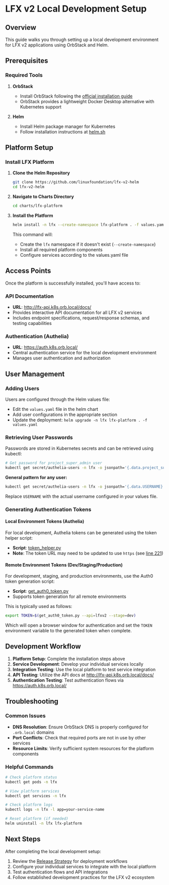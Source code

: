 # LFX v2 Local Development Setup

## Overview

This guide walks you through setting up a local development environment for LFX v2 applications using OrbStack and Helm.

## Prerequisites

### Required Tools

1. **OrbStack**
   - Install OrbStack following the [official installation guide](https://docs.orbstack.dev/install)
   - OrbStack provides a lightweight Docker Desktop alternative with Kubernetes support

2. **Helm**
   - Install Helm package manager for Kubernetes
   - Follow installation instructions at [helm.sh](https://helm.sh/docs/intro/install/)

## Platform Setup

### Install LFX Platform

1. **Clone the Helm Repository**

   ```bash
   git clone https://github.com/linuxfoundation/lfx-v2-helm
   cd lfx-v2-helm
   ```

2. **Navigate to Charts Directory**

   ```bash
   cd charts/lfx-platform
   ```

3. **Install the Platform**

   ```bash
   helm install -n lfx --create-namespace lfx-platform . -f values.yaml
   ```

   This command will:
   - Create the `lfx` namespace if it doesn't exist (`--create-namespace`)
   - Install all required platform components
   - Configure services according to the values.yaml file

## Access Points

Once the platform is successfully installed, you'll have access to:

### API Documentation

- **URL**: <http://lfx-api.k8s.orb.local/docs/>
- Provides interactive API documentation for all LFX v2 services
- Includes endpoint specifications, request/response schemas, and testing capabilities

### Authentication (Authelia)

- **URL**: <https://auth.k8s.orb.local/>
- Central authentication service for the local development environment
- Manages user authentication and authorization

## User Management

### Adding Users

Users are configured through the Helm values file:

- Edit the `values.yaml` file in the helm chart
- Add user configurations in the appropriate section
- Update the deployment: `helm upgrade -n lfx lfx-platform . -f values.yaml`

### Retrieving User Passwords

Passwords are stored in Kubernetes secrets and can be retrieved using kubectl:

```bash
# Get password for project_super_admin user
kubectl get secret/authelia-users -n lfx -o jsonpath='{.data.project_super_admin}' | base64 --decode
```

**General pattern for any user:**

```bash
kubectl get secret/authelia-users -n lfx -o jsonpath='{.data.USERNAME}' | base64 --decode
```

Replace `USERNAME` with the actual username configured in your values file.

### Generating Authentication Tokens

#### Local Environment Tokens (Authelia)

For local development, Authelia tokens can be generated using the token helper script:

- **Script**: [token_helper.py](https://github.com/linuxfoundation/lfx-architecture-scratch/blob/main/2024-12%20ReBAC%20Demo/token_helper/token_helper.py)
- **Note**: The token URL may need to be updated to use `https` (see [line 221](https://github.com/linuxfoundation/lfx-architecture-scratch/blob/main/2024-12%20ReBAC%20Demo/token_helper/token_helper.py#L221))

#### Remote Environment Tokens (Dev/Staging/Production)

For development, staging, and production environments, use the Auth0 token generation script:

- **Script**: [get_auth0_token.py](https://github.com/linuxfoundation-it/itx-misc/blob/main/libs/get_auth0_token.py)
- Supports token generation for all remote environments

This is typically used as follows:

```bash
export TOKEN=$(get_auth0_token.py --api=lfxv2 --stage=dev)
```

Which will open a browser window for authentication and set the `TOKEN` environment variable
to the generated token when complete.

## Development Workflow

1. **Platform Setup**: Complete the installation steps above
2. **Service Development**: Develop your individual services locally
3. **Integration Testing**: Use the local platform to test service integration
4. **API Testing**: Utilize the API docs at <http://lfx-api.k8s.orb.local/docs/>
5. **Authentication Testing**: Test authentication flows via <https://auth.k8s.orb.local/>

## Troubleshooting

### Common Issues

- **DNS Resolution**: Ensure OrbStack DNS is properly configured for `.orb.local` domains
- **Port Conflicts**: Check that required ports are not in use by other services
- **Resource Limits**: Verify sufficient system resources for the platform components

### Helpful Commands

```bash
# Check platform status
kubectl get pods -n lfx

# View platform services
kubectl get services -n lfx

# Check platform logs
kubectl logs -n lfx -l app=your-service-name

# Reset platform (if needed)
helm uninstall -n lfx lfx-platform
```

## Next Steps

After completing the local development setup:

1. Review the [Release Strategy](./release-strategy.md) for deployment workflows
2. Configure your individual services to integrate with the local platform
3. Test authentication flows and API integrations
4. Follow established development practices for the LFX v2 ecosystem
